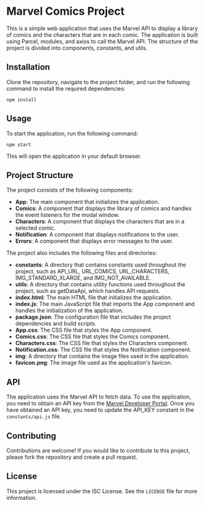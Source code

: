 # Marvel Comics Project

This is a simple web application that uses the Marvel API to display a library of comics and the characters that are in each comic. The application is built using Parcel, modules, and axios to call the Marvel API. The structure of the project is divided into components, constants, and utils.

## Installation

Clone the repository, navigate to the project folder, and run the following command to install the required dependencies:

```
npm install
```

## Usage

To start the application, run the following command:

```
npm start
```

This will open the application in your default browser.

## Project Structure

The project consists of the following components:

- **App**: The main component that initializes the application.
- **Comics**: A component that displays the library of comics and handles the event listeners for the modal window.
- **Characters**: A component that displays the characters that are in a selected comic.
- **Notification**: A component that displays notifications to the user.
- **Errors**: A component that displays error messages to the user.

The project also includes the following files and directories:

- **constants**: A directory that contains constants used throughout the project, such as API_URL, URL_COMICS, URL_CHARACTERS, IMG_STANDARD_XLARGE, and IMG_NOT_AVAILABLE.
- **utils**: A directory that contains utility functions used throughout the project, such as getDataApi, which handles API requests.
- **index.html**: The main HTML file that initializes the application.
- **index.js**: The main JavaScript file that imports the App component and handles the initialization of the application.
- **package.json**: The configuration file that includes the project dependencies and build scripts.
- **App.css**: The CSS file that styles the App component.
- **Comics.css**: The CSS file that styles the Comics component.
- **Characters.css**: The CSS file that styles the Characters component.
- **Notification.css**: The CSS file that styles the Notification component.
- **img**: A directory that contains the image files used in the application.
- **favicon.png**: The image file used as the application's favicon.

## API

The application uses the Marvel API to fetch data. To use the application, you need to obtain an API key from the [Marvel Developer Portal](https://developer.marvel.com/). Once you have obtained an API key, you need to update the API_KEY constant in the `constants/api.js` file.

## Contributing

Contributions are welcome! If you would like to contribute to this project, please fork the repository and create a pull request.

## License

This project is licensed under the ISC License. See the `LICENSE` file for more information.
